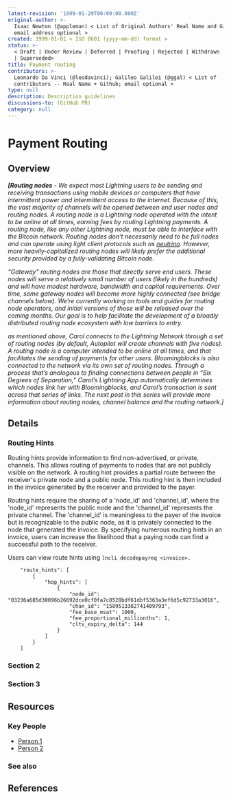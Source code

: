 ```yaml
---
latest-revision: '1999-01-29T00:00:00.000Z'
original-author: >-
  Isaac Newton (@appleman) < List of Original Authors' Real Name and Github;
  email address optional >
created: 1999-01-01 < ISO 8601 (yyyy-mm-dd) format >
status: >-
  < Draft | Under Review | Deferred | Proofing | Rejected | Withdrawn | Accepted
  | Superseded>
title: Payment routing
contributors: >-
  Leonardo Da Vinci (@leodavinci); Galileo Galilei (@ggal) < List of
  contributors -- Real Name + Github; email optional >
type: null
description: Description guidelines
discussions-to: (GitHub PR)
category: null
---
```


# Payment Routing

## Overview

_**\[Routing nodes** - We expect most Lightning users to be sending and receiving transactions using mobile devices or computers that have intermittent power and intermittent access to the internet. Because of this, the vast majority of channels will be opened between end user nodes and routing nodes. A routing node is a Lightning node operated with the intent to be online at all times, earning fees by routing Lightning payments. A routing node, like any other Lightning node, must be able to interface with the Bitcoin network. Routing nodes don’t necessarily need to be full nodes and can operate using light client protocols such as_ [_neutrino_](https://github.com/lightninglabs/neutrino)_. However, more heavily-capitalized routing nodes will likely prefer the additional security provided by a fully-validating Bitcoin node._

_“Gateway” routing nodes are those that directly serve end users. These nodes will serve a relatively small number of users \(likely in the hundreds\) and will have modest hardware, bandwidth and capital requirements. Over time, some gateway nodes will become more highly connected \(see bridge channels below\). We’re currently working on tools and guides for routing node operators, and initial versions of those will be released over the coming months. Our goal is to help facilitate the development of a broadly distributed routing node ecosystem with low barriers to entry._ 

_as mentioned above, Carol connects to the Lightning Network through a set of routing nodes \(by default, Autopilot will create channels with five nodes\). A routing node is a computer intended to be online at all times, and that facilitates the sending of payments for other users. Bloomingblocks is also connected to the network via its own set of routing nodes. Through a process that’s analogous to finding connections between people in “Six Degrees of Separation,” Carol’s Lightning App automatically determines which nodes link her with Bloomingblocks, and Carol’s transaction is sent across that series of links. The next post in this series will provide more information about routing nodes, channel balance and the routing network.\]_  


## Details

### Routing Hints

Routing hints provide information to find non-advertised, or private, channels. This allows routing of payments to nodes that are not publicly visible on the network. A routing hint provides a partial route between the receiver's private node and a public node. This routing hint is then included in the invoice generated by the receiver and provided to the payer.

Routing hints require the sharing of a 'node\_id' and 'channel\_id', where the 'node\_id' represents the public node and the 'channel\_id' represents the private channel. The 'channel\_id' is meaningless to the payer of the invoice but is recognizable to the public node, as it is privately connected to the node that generated the invoice. By specifying numerous routing hints in an invoice, users can increase the likelihood that a paying node can find a successful path to the receiver.

Users can view route hints using `lncli decodepayreq <invoice>.` 

```text
    "route_hints": [                                           
        {
            "hop_hints": [
                {
                    "node_id": "03236a685d30096b26692dce0cf0fa7c8528bdf61dbf5363a3ef6d5c92733a3016",
                    "chan_id": "1589513382741409793",
                    "fee_base_msat": 1000,
                    "fee_proportional_millionths": 1,
                    "cltv_expiry_delta": 144
                }
            ]
        }
    ]
```

### Section 2

### Section 3

## Resources

### Key People

* [Person 1](payment-routing.md)
* [Person 2](payment-routing.md)

### See also

## References

